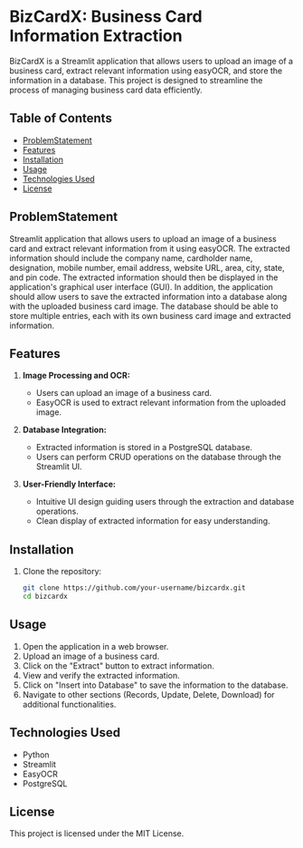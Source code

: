 # BizCardX: Business Card Information Extraction

BizCardX is a Streamlit application that allows users to upload an image of a business card, extract relevant information using easyOCR, and store the information in a database. This project is designed to streamline the process of managing business card data efficiently.

## Table of Contents
- [ProblemStatement](#ProblemStatement)
- [Features](#features)
- [Installation](#installation)
- [Usage](#usage)
- [Technologies Used](#technologies-used)
- [License](#license)

## ProblemStatement

Streamlit application that allows users to upload an image of a business card and extract relevant information from it using easyOCR. The extracted information should include the company name, cardholder name, designation, mobile number, email address, website URL, area, city, state, and pin code. The extracted information should then be displayed in the application's graphical user interface (GUI).
In addition, the application should allow users to save the extracted information into a database along with the uploaded business card image. The database should be able to store multiple entries, each with its own business card image and extracted information.

## Features

1. **Image Processing and OCR:**
   - Users can upload an image of a business card.
   - EasyOCR is used to extract relevant information from the uploaded image.

2. **Database Integration:**
   - Extracted information is stored in a PostgreSQL database.
   - Users can perform CRUD operations on the database through the Streamlit UI.

3. **User-Friendly Interface:**
   - Intuitive UI design guiding users through the extraction and database operations.
   - Clean display of extracted information for easy understanding.

## Installation

1. Clone the repository:

   ```bash
   git clone https://github.com/your-username/bizcardx.git
   cd bizcardx

## Usage
1. Open the application in a web browser.
2. Upload an image of a business card.
3. Click on the "Extract" button to extract information.
4. View and verify the extracted information.
5. Click on "Insert into Database" to save the information to the database.
6. Navigate to other sections (Records, Update, Delete, Download) for additional functionalities.

## Technologies Used
- Python
- Streamlit
- EasyOCR
- PostgreSQL

## License
This project is licensed under the MIT License.
